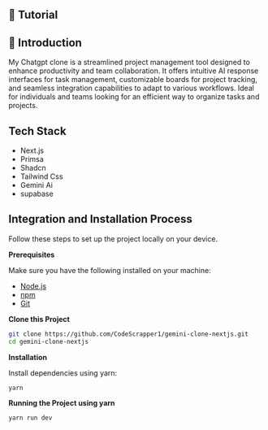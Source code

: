 ## 🚨 Tutorial

## <a name="introduction">🤖 Introduction</a>

My Chatgpt clone is a streamlined project management tool designed to enhance productivity and team collaboration. It offers intuitive AI response interfaces for task management, customizable boards for project tracking, and seamless integration capabilities to adapt to various workflows. Ideal for individuals and teams looking for an efficient way to organize tasks and projects.

## <a name="tech-stack">Tech Stack</a>

- Next.js
- Primsa
- Shadcn
- Tailwind Css
- Gemini Ai
- supabase

## <a name="quick-start">Integration and Installation Process</a>

Follow these steps to set up the project locally on your device.

**Prerequisites**

Make sure you have the following installed on your machine:

- [Node.js](https://nodejs.org/en)
- [npm](https://www.npmjs.com/)
- [Git](https://git-scm.com/)

**Clone this Project**

```bash
git clone https://github.com/CodeScrapper1/gemini-clone-nextjs.git
cd gemini-clone-nextjs
```

**Installation**

Install dependencies using yarn:

```bash
yarn
```

**Running the Project using yarn**

```bash
yarn run dev
```

